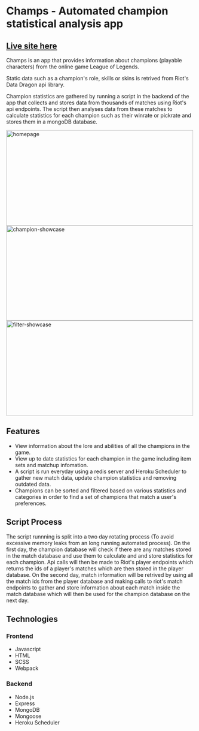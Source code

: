 # Champs - Automated champion statistical analysis app

## [Live site here](https://champs-gaming.herokuapp.com/)

Champs is an app that provides information about champions (playable characters) from the online game League of Legends. 

Static data such as a champion's role, skills or skins is retrived from Riot's Data Dragon api library.

Champion statistics are gathered by running a script in the backend of the app that collects and stores data from thousands of matches using Riot's api endpoints. The script then analyses data from these matches to calculate statistics for each champion such as their winrate or pickrate and stores them in a mongoDB database.

<img src="https://i.imgur.com/ufgz0mP.gif" alt="homepage" width="500" height="254" />
<img src="https://i.imgur.com/JjiYZEe.gif" alt="champion-showcase" width="500" height="254" />
<img src="https://i.imgur.com/2cuxxPh.gif" alt="filter-showcase" width="500" height="254" />

## Features

- View information about the lore and abilities of all the champions in the game.
- View up to date statistics for each champion in the game including item sets and matchup infomation.
- A script is run everyday using a redis server and Heroku Scheduler to gather new match data, update champion statistics and removing outdated data.
- Champions can be sorted and filtered based on various statistics and categories in order to find a set of champions that match a user's preferences.

## Script Process

The script runnning is split into a two day rotating process (To avoid excessive memory leaks from an long running automated process). On the first day, the champion database will check if there are any matches stored in the match database and use them to calculate and and store statistics for each champion. Api calls will then be made to Riot's player endpoints which returns the ids of a player's matches which are then stored in the player database. On the second day, match information will be retrived by using all the match ids from the player database and making calls to riot's match endpoints to gather and store information about each match inside the match database which will then be used for the champion database on the next day.

## Technologies

### Frontend
- Javascript
- HTML
- SCSS
- Webpack

### Backend
- Node.js
- Express
- MongoDB
- Mongoose
- Heroku Scheduler
